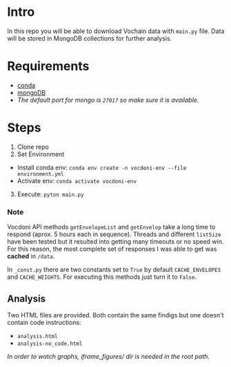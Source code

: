 # Intro
In this repo you will be able to download Vochain data with `main.py` file.
Data will be stored in MongoDB collections for further analysis.


# Requirements
- [conda](https://conda.io/projects/conda/en/latest/user-guide/install/index.html)
- [mongoDB](https://docs.mongodb.com/manual/administration/install-community/)
- *The default port for mongo is `27017` so make sure it is available.*

# Steps
1) Clone repo
2) Set Environment
  - Install conda env: ```conda env create -n vocdoni-env --file environment.yml```
  - Activate env: ```conda activate vocdoni-env```
3) Execute: ```pyton main.py```

### Note
Vocdoni API methods `getEnvelopeList` and `getEnvelop` take a long time to respond (aprox. 5 hours each in sequence).
Threads and different `listSize` have been tested but it resulted into getting many timeouts or no speed win.
For this reason, the most complete set of responses I was able to get was **cached** in `/data`.

In `_const.py` there are two constants  set to `True` by default `CACHE_ENVELOPES` and `CACHE_WEIGHTS`.
For executing this methods just turn it to `False`.

## Analysis
Two HTML files are provided. Both contain the same findigs but one doesn't contain code instructions:
- `analysis.html`
- `analysis-no_code.html`

*In order to watch graphs, iframe_figures/ dir is needed in the root path.*



